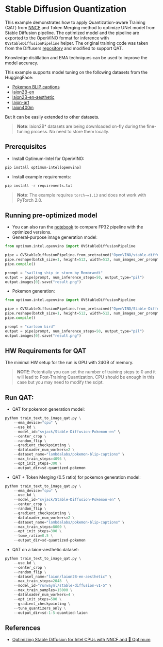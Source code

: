 # Stable Diffusion Quantization
This example demonstrates how to apply Quantization-aware Training (QAT) from [NNCF](https://github.com/openvinotoolkit/nncf) and Token Merging method to optimize UNet model from Stable Diffusion pipeline. The optimized model and the pipeline are exported to the OpenVINO format for inference with `OVStableDiffusionPipeline` helper. The original training code was taken from the Diffusers [repository](https://github.com/huggingface/diffusers/tree/main/examples/text_to_image) and modified to support QAT.

Knowledge distillation and EMA techniques can be used to improve the model accuracy.

This example supports model tuning on the following datasets from the HuggingFace:
* [Pokemon BLIP captions](https://huggingface.co/datasets/lambdalabs/pokemon-blip-captions)
* [laion2B-en](https://huggingface.co/datasets/laion/laion2B-en)
* [laion2B-en-aesthetic](https://huggingface.co/datasets/laion/laion2B-en-aesthetic)
* [laion-art](https://huggingface.co/datasets/laion/laion-art)
* [laion400m](https://huggingface.co/datasets/laion/laion400m)

But it can be easily extended to other datasets.
>**Note**: laion2B* datasets are being downloaded on-fly during the fine-tuning process. No need to store them locally.

## Prerequisites
* Install Optimum-Intel for OpenVINO:
```python
pip install optimum-intel[openvino]
```
* Install example requirements:
```python
pip install -r requirements.txt
```
>**Note**: The example requires `torch~=1.13` and does not work with PyTorch 2.0.

## Running pre-optimized model
* You can also run the [notebook](../../../notebooks/openvino/stable_diffusion_optimization.ipynb) to compare FP32 pipeline with the optimized versions.
* General-purpose image generation model:
```python
from optimum.intel.openvino import OVStableDiffusionPipeline

pipe = OVStableDiffusionPipeline.from_pretrained("OpenVINO/stable-diffusion-2-1-quantized", compile=False)
pipe.reshape(batch_size=1, height=512, width=512, num_images_per_prompt=1)
pipe.compile()

prompt = "sailing ship in storm by Rembrandt"
output = pipe(prompt, num_inference_steps=50, output_type="pil")
output.images[0].save("result.png")
```
* Pokemon generation:
```python
from optimum.intel.openvino import OVStableDiffusionPipeline

pipe = OVStableDiffusionPipeline.from_pretrained("OpenVINO/Stable-Diffusion-Pokemon-en-quantized", compile=False)
pipe.reshape(batch_size=1, height=512, width=512, num_images_per_prompt=1)
pipe.compile()

prompt = "cartoon bird"
output = pipe(prompt, num_inference_steps=50, output_type="pil")
output.images[0].save("result.png")
```

## HW Requirements for QAT
The minimal HW setup for the run is GPU with 24GB of memory.

>**NOTE**: Potentially you can set the number of training steps to 0 and it will lead to Post-Training Quantization. CPU should be enough in this case but you may need to modify the scipt.

## Run QAT:
* QAT for pokemon generation model:
```python
python train_text_to_image_qat.py \
    --ema_device="cpu" \
    --use_kd \
    --model_id="svjack/Stable-Diffusion-Pokemon-en" \
    --center_crop \
    --random_flip \
    --gradient_checkpointing \
    --dataloader_num_workers=2 \
    --dataset_name="lambdalabs/pokemon-blip-captions" \
    --max_train_steps=4096 \
    --opt_init_steps=300 \
    --output_dir=sd-quantized-pokemon
```

* QAT + Token Merging (0.5 ratio) for pokemon generation model:
```python
python train_text_to_image_qat.py \
    --ema_device="cpu" \
    --use_kd \
    --model_id="svjack/Stable-Diffusion-Pokemon-en" \
    --center_crop \
    --random_flip \
    --gradient_checkpointing \
    --dataloader_num_workers=2 \
    --dataset_name="lambdalabs/pokemon-blip-captions" \
    --max_train_steps=8000 \
    --opt_init_steps=300 \
    --tome_ratio=0.5 \
    --output_dir=sd-quantized-pokemon
```

* QAT on a laion-aesthetic dataset:
```python
python train_text_to_image_qat.py \
    --use_kd \
    --center_crop \
    --random_flip \
    --dataset_name="laion/laion2B-en-aesthetic" \
    --max_train_steps=2048  \
    --model_id="runwayml/stable-diffusion-v1-5" \
    --max_train_samples=15000 \
    --dataloader_num_workers=4 \
    --opt_init_steps=500 \
    --gradient_checkpointing \
    --tune_quantizers_only \
    --output_dir=sd-1-5-quantied-laion
```

## References
* [Optimizing Stable Diffusion for Intel CPUs with NNCF and 🤗 Optimum](https://huggingface.co/blog/train-optimize-sd-intel)